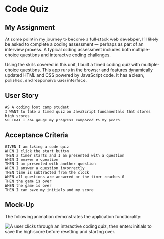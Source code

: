 # Code Quiz

## My Assignment
At some point in my journey to become a full-stack web developer, I’ll likely be asked to complete a coding assessment &mdash; perhaps as part of an interview process. A typical coding assessment includes both multiple-choice questions and interactive coding challenges. 

Using the skills covered in this unit, I built a timed coding quiz with multiple-choice questions. This app runs in the browser and features dynamically updated HTML and CSS powered by JavaScript code. It has a clean, polished, and responsive user interface.

## User Story

```
AS A coding boot camp student
I WANT to take a timed quiz on JavaScript fundamentals that stores high scores
SO THAT I can gauge my progress compared to my peers
```

## Acceptance Criteria

```
GIVEN I am taking a code quiz
WHEN I click the start button
THEN a timer starts and I am presented with a question
WHEN I answer a question
THEN I am presented with another question
WHEN I answer a question incorrectly
THEN time is subtracted from the clock
WHEN all questions are answered or the timer reaches 0
THEN the game is over
WHEN the game is over
THEN I can save my initials and my score
```

## Mock-Up

The following animation demonstrates the application functionality:

![A user clicks through an interactive coding quiz, then enters initials to save the high score before resetting and starting over.](./Assets/04-web-apis-homework-demo.gif)

